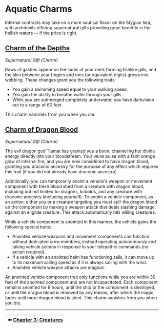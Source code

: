 # Aquatic Charms

Infernal contracts may take on a more nautical flavor on the Stygian Sea, with archdevils offering supernatural gifts providing great benefits in the hellish waters — if the price is right.

## [Charm of the Depths](https://github.com/mpanighetti/dnd5e-feats/blob/main/supernatural-gifts/charms/charm-of-the-depths.md)

_Supernatural Gift (Charm)_

Rows of gashes appear on the sides of your neck forming fishlike gills, and the skin between your fingers and toes (or equivalent digits) grows into webbing. These changes grant you the following traits:

- You gain a swimming speed equal to your walking speed.
- You gain the ability to breathe water through your gills.
- While you are submerged completely underwater, you have darkvision out to a range of 60 feet.

This charm vanishes from you when you die.

## [Charm of Dragon Blood](https://github.com/mpanighetti/dnd5e-feats/blob/main/supernatural-gifts/charms/charm-of-dragon-blood.md)

_Supernatural Gift (Charm)_

The evil dragon god Tiamat has granted you a boon, channeling her divine energy directly into your bloodstream. Your veins pulse with a faint orange glow of infernal fire, and you are now considered to have dragon blood, granting you draconic ancestry for the purpose of any effect which requires this trait (if you did not already have draconic ancestry).

Additionally, you can temporarily anoint a vehicle's weapon or movement component with fresh blood shed from a creature with dragon blood, including but not limited to: dragons, kobolds, and any creature with draconic ancestry (including yourself). To anoint a vehicle component, as an action, either you or a creature targeting you must spill the dragon blood on the component by making a weapon attack that deals slashing damage against an eligible creature. This attack automatically hits willing creatures.

While a vehicle component is anointed in this manner, the vehicle gains the following special traits:

- Anointed vehicle weapons and movement components can function without dedicated crew members, instead operating autonomously and taking vehicle actions in response to your telepathic commands (no action required).
- If a vehicle with an anointed helm has functioning sails, it can move up to its maximum sailing speed as if it is always sailing with the wind.
- Anointed vehicle weapon attacks are magical.

An anointed vehicle component trait only functions while you are within 30 feet of the anointed component and are not incapacitated. Each component remains anointed for 8 hours, until the ship or the component is destroyed, or until the dragon blood is removed by any means, after which the magic fades until more dragon blood is shed. This charm vanishes from you when you die.

---

| ⬅️ [Chapter 3: Creatures](ch-3-creatures.md) |
|:-|
